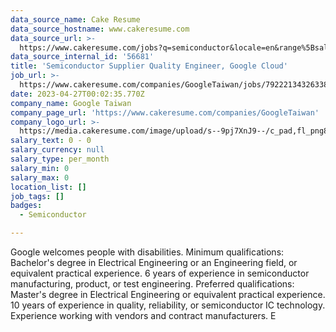 ```yaml
---
data_source_name: Cake Resume
data_source_hostname: www.cakeresume.com
data_source_url: >-
  https://www.cakeresume.com/jobs?q=semiconductor&locale=en&range%5Bsalary_range%5D%5Bmin%5D=1000000
data_source_internal_id: '56681'
title: 'Semiconductor Supplier Quality Engineer, Google Cloud'
job_url: >-
  https://www.cakeresume.com/companies/GoogleTaiwan/jobs/79222134326338246-semiconductor-supplier-quality-engineer-google-cloud
date: 2023-04-27T00:02:35.770Z
company_name: Google Taiwan
company_page_url: 'https://www.cakeresume.com/companies/GoogleTaiwan'
company_logo_url: >-
  https://media.cakeresume.com/image/upload/s--9pj7XnJ9--/c_pad,fl_png8,h_200,w_200/v1568707905/symvi9tbcfy1zxem1zul.png
salary_text: 0 - 0
salary_currency: null
salary_type: per_month
salary_min: 0
salary_max: 0
location_list: []
job_tags: []
badges:
  - Semiconductor

---
```


Google welcomes people with disabilities. Minimum qualifications: Bachelor's degree in Electrical Engineering or an Engineering field, or equivalent practical experience. 6 years of experience in semiconductor manufacturing, product, or test engineering. Preferred qualifications: Master's degree in Electrical Engineering or equivalent practical experience. 10 years of experience in quality, reliability, or semiconductor IC technology. Experience working with vendors and contract manufacturers. E